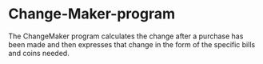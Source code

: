 # Change-Maker-program
The ChangeMaker program calculates the change after a purchase has been made and then expresses that change in the form of the specific bills and coins needed.
